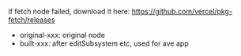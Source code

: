 if fetch node failed, download it here: https://github.com/vercel/pkg-fetch/releases

-   original-xxx: original node
-   built-xxx: after editSubsystem etc, used for ave app
